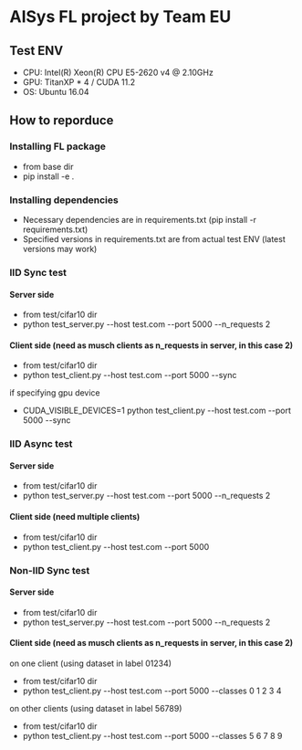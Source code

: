# AISys FL project by Team EU

## Test ENV
* CPU: Intel(R) Xeon(R) CPU E5-2620 v4 @ 2.10GHz
* GPU: TitanXP * 4 / CUDA 11.2
* OS: Ubuntu 16.04

## How to reporduce

### Installing FL package
* from base dir
* pip install -e .

### Installing dependencies
* Necessary dependencies are in requirements.txt (pip install -r requirements.txt)
* Specified versions in requirements.txt are from actual test ENV (latest versions may work)

### IID Sync test 
#### Server side
* from test/cifar10 dir
* python test_server.py --host test.com --port 5000 --n_requests 2

#### Client side (need as musch clients as n_requests in server, in this case 2)
* from test/cifar10 dir
* python test_client.py --host test.com --port 5000 --sync

if specifying gpu device
* CUDA_VISIBLE_DEVICES=1 python test_client.py --host test.com --port 5000 --sync

### IID Async test
#### Server side
* from test/cifar10 dir
* python test_server.py --host test.com --port 5000 --n_requests 2

#### Client side (need multiple clients)
* from test/cifar10 dir
* python test_client.py --host test.com --port 5000

### Non-IID Sync test
#### Server side
* from test/cifar10 dir
* python test_server.py --host test.com --port 5000 --n_requests 2

#### Client side (need as musch clients as n_requests in server, in this case 2)
on one client (using dataset in label 01234)
* from test/cifar10 dir
* python test_client.py --host test.com --port 5000 --classes 0 1 2 3 4

on other clients (using dataset in label 56789)
* from test/cifar10 dir
* python test_client.py --host test.com --port 5000 --classes 5 6 7 8 9
